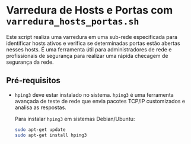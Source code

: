 # Varredura de Hosts e Portas com `varredura_hosts_portas.sh`

Este script realiza uma varredura em uma sub-rede especificada para identificar hosts ativos e verifica se determinadas portas estão abertas nesses hosts. É uma ferramenta útil para administradores de rede e profissionais de segurança para realizar uma rápida checagem de segurança da rede.

## Pré-requisitos

- `hping3` deve estar instalado no sistema. `hping3` é uma ferramenta avançada de teste de rede que envia pacotes TCP/IP customizados e analisa as respostas.
  
  Para instalar `hping3` em sistemas Debian/Ubuntu:
  ```bash
  sudo apt-get update
  sudo apt-get install hping3

